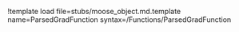!template load file=stubs/moose_object.md.template name=ParsedGradFunction syntax=/Functions/ParsedGradFunction